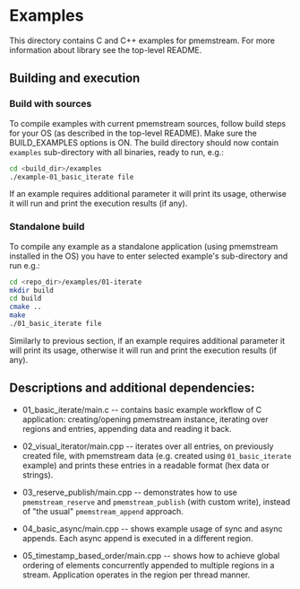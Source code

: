 # Examples

This directory contains C and C++ examples for pmemstream.
For more information about library see the top-level README.

## Building and execution

### Build with sources
To compile examples with current pmemstream sources, follow build steps for your OS
(as described in the top-level README). Make sure the BUILD_EXAMPLES options is ON.
The build directory should now contain `examples` sub-directory with all binaries,
ready to run, e.g.:

```sh
cd <build_dir>/examples
./example-01_basic_iterate file
```

If an example requires additional parameter it will print its usage,
otherwise it will run and print the execution results (if any).

### Standalone build
To compile any example as a standalone application (using pmemstream installed in the OS)
you have to enter selected example's sub-directory and run e.g.:

```sh
cd <repo_dir>/examples/01-iterate
mkdir build
cd build
cmake ..
make
./01_basic_iterate file
```

Similarly to previous section, if an example requires additional parameter
it will print its usage, otherwise it will run and print the execution results (if any).

## Descriptions and additional dependencies:

* 01_basic_iterate/main.c -- contains basic example workflow of C application:
	creating/opening pmemstream instance, iterating over regions and entries,
	appending data and reading it back.

* 02_visual_iterator/main.cpp -- iterates over all entries, on previously
	created file, with pmemstream data (e.g. created using `01_basic_iterate` example)
	and prints these entries in a readable format (hex data or strings).

* 03_reserve_publish/main.cpp --  demonstrates how to use `pmemstream_reserve` and `pmemstream_publish`
	(with custom write), instead of "the usual" `pmemstream_append` approach.

* 04_basic_async/main.cpp -- shows example usage of sync and async appends.
	Each async append is executed in a different region.

* 05_timestamp_based_order/main.cpp -- shows how to achieve global ordering of elements concurrently
	appended to multiple regions in a stream. Application operates in the region per thread manner.
